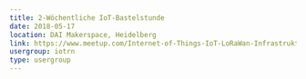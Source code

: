 ```yaml
---
title: 2-Wöchentliche IoT-Bastelstunde
date: 2018-05-17
location: DAI Makerspace, Heidelberg
link: https://www.meetup.com/Internet-of-Things-IoT-LoRaWan-Infrastruktur-4-RheinNeckar/events/250695499/
usergroup: iotrn
type: usergroup
---
```

